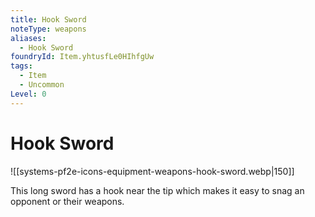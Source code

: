 ```yaml
---
title: Hook Sword
noteType: weapons
aliases:
  - Hook Sword
foundryId: Item.yhtusfLe0HIhfgUw
tags:
  - Item
  - Uncommon
Level: 0
---
```


# Hook Sword
![[systems-pf2e-icons-equipment-weapons-hook-sword.webp|150]]

This long sword has a hook near the tip which makes it easy to snag an opponent or their weapons.
